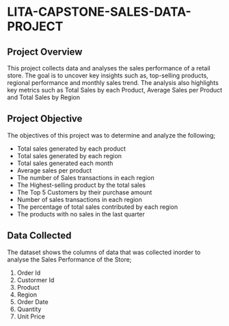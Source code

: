 # LITA-CAPSTONE-SALES-DATA-PROJECT
## Project Overview
This project collects data and analyses the sales performance of a retail store. The goal is to uncover key insights such as, top-selling products, regional performance and monthly sales trend. The analysis also highlights key metrics such as Total Sales by each Product, Average Sales per Product and Total Sales by Region
## Project Objective
The objectives of this project was to determine and analyze the following;
- Total sales generated by each product
- Total sales generated by each region
- Total sales generated each month
- Average sales per product
- The number of Sales transactions in each region
- The Highest-selling product by the total sales
- The Top 5 Customers by their purchase amount
- Number of sales transactions in each region
- The percentage of total sales contributed by each region
- The products with no sales in the last quarter
## Data Collected
The dataset shows the columns of data that was collected inorder to analyse the Sales Performance of the Store;
1. Order Id
2. Custormer Id
3. Product
4. Region
5. Order Date
6. Quantity
7. Unit Price

